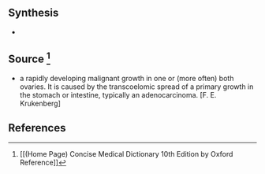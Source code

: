 ## Synthesis
- 
## Source [^1]
- a rapidly developing malignant growth in one or (more often) both ovaries. It is caused by the transcoelomic spread of a primary growth in the stomach or intestine, typically an adenocarcinoma. \[F. E. Krukenberg]
## References

[^1]: [[(Home Page) Concise Medical Dictionary 10th Edition by Oxford Reference]]